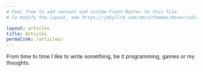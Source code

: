 ```yaml
---
# Feel free to add content and custom Front Matter to this file.
# To modify the layout, see https://jekyllrb.com/docs/themes/#overriding-theme-defaults

layout: articles
title: Articles
permalink: /articles/
---
```


From time to time I like to write something, be it programming, games or my thoughts.
